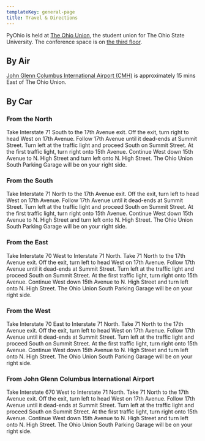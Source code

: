 ```yaml
---
templateKey: general-page
title: Travel & Directions
---
```


PyOhio is held at <a href="https://ohiounion.osu.edu/">The Ohio Union</a>, the
student union for The Ohio State University. The conference space is on
<a href="https://ohiounion.osu.edu/whats_inside/building_maps">the
third floor</a>.

<h2>By Air</h2>

<p><a href="https://flycolumbus.com/">John Glenn Columbus International Airport (CMH)</a>
is approximately 15 mins East of The Ohio Union.</p>

<h2>By Car</h2>

<h3>From the North</h3>
<p>Take Interstate 71 South to the 17th Avenue exit.  Off the exit, turn right to head West on 17th Avenue.  Follow 17th Avenue until it dead-ends at Summit Street.  Turn left at the traffic light and proceed South on Summit Street.  At the first traffic light, turn right onto 15th Avenue.  Continue West down 15th Avenue to N. High Street and turn left onto N. High Street.  The Ohio Union South Parking Garage will be on your right side.</p>

<h3>From the South</h3>
<p>Take Interstate 71 North to the 17th Avenue exit.  Off the exit, turn left to head West on 17th Avenue.  Follow 17th Avenue until it dead-ends at Summit Street.  Turn left at the traffic light and proceed South on Summit Street.  At the first traffic light, turn right onto 15th Avenue.  Continue West down 15th Avenue to N. High Street and turn left onto N. High Street.  The Ohio Union South Parking Garage will be on your right side.</p>

<h3>From the East</h3>
<p>Take Interstate 70 West to Interstate 71 North.  Take 71 North to the 17th Avenue exit.  Off the exit, turn left to head West on 17th Avenue.  Follow 17th Avenue until it dead-ends at Summit Street.  Turn left at the traffic light and proceed South on Summit Street.  At the first traffic light, turn right onto 15th Avenue.  Continue West down 15th Avenue to N. High Street and turn left onto N. High Street.  The Ohio Union South Parking Garage will be on your right side.<p>

<h3>From the West</h3>
<p>Take Interstate 70 East to Interstate 71 North.  Take 71 North to the 17th Avenue exit.  Off the exit, turn left to head West on 17th Avenue.  Follow 17th Avenue until it dead-ends at Summit Street.  Turn left at the traffic light and proceed South on Summit Street.  At the first traffic light, turn right onto 15th Avenue.  Continue West down 15th Avenue to N. High Street and turn left onto N. High Street.  The Ohio Union South Parking Garage will be on your right side.</p>

<h3>From John Glenn Columbus International Airport</h3>
<p>Take Interstate 670 West to Interstate 71 North.  Take 71 North to the 17th Avenue exit.  Off the exit, turn left to head West on 17th Avenue.  Follow 17th Avenue until it dead-ends at Summit Street.  Turn left at the traffic light and proceed South on Summit Street.  At the first traffic light, turn right onto 15th Avenue.  Continue West down 15th Avenue to N. High Street and turn left onto N. High Street.  The Ohio Union South Parking Garage will be on your right side.</p>

